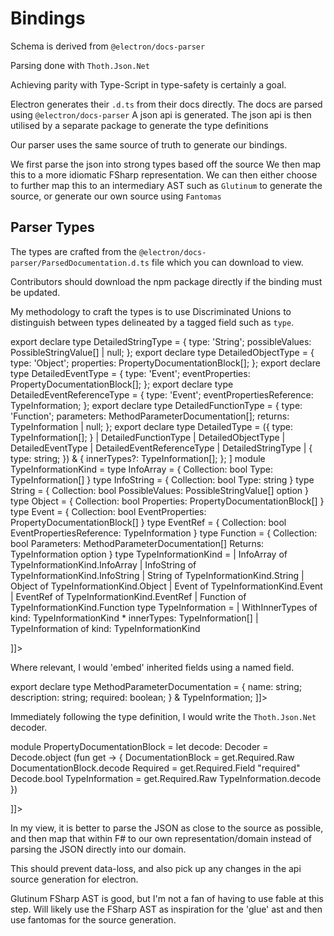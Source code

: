 ﻿# Bindings

<tldr>
<p>Schema is derived from <code>@electron/docs-parser</code></p>
<p>Parsing done with <code>Thoth.Json.Net</code></p>
</tldr>

Achieving parity with Type-Script in type-safety is certainly a goal.

<procedure>

Electron generates their `.d.ts` from their docs directly.
<step>The docs are parsed using <code>@electron/docs-parser</code></step>
<step>A <tooltip term="electron-api">json api</tooltip> is generated.</step>
<step>The json api is then utilised by a separate package to generate the type definitions</step>
</procedure>

Our <tooltip term="parser">parser</tooltip> uses the same source of truth to generate our bindings.

<procedure>
<step>We first parse the json into strong types based off the source</step>
<step>We then map this to a more idiomatic FSharp representation.</step>
<step>We can then either choose to further map this to an intermediary AST such as <code>Glutinum</code> to generate the source, or generate our own source using <code>Fantomas</code></step>
</procedure>

## Parser Types

The types are crafted from the <code>@electron/docs-parser/ParsedDocumentation.d.ts</code> file which you can download <resource src="ParsedDocumentation.d.ts"/> to view.

<note>
Contributors should download the npm package directly if the binding must be updated.
</note>

My methodology to craft the types is to use Discriminated Unions to distinguish between types delineated by a tagged field such as <code>type</code>.

<tabs>
<code-block lang="ts" collapsible="true">
export declare type DetailedStringType = {
    type: 'String';
    possibleValues: PossibleStringValue[] | null;
};
export declare type DetailedObjectType = {
    type: 'Object';
    properties: PropertyDocumentationBlock[];
};
export declare type DetailedEventType = {
    type: 'Event';
    eventProperties: PropertyDocumentationBlock[];
};
export declare type DetailedEventReferenceType = {
    type: 'Event';
    eventPropertiesReference: TypeInformation;
};
export declare type DetailedFunctionType = {
    type: 'Function';
    parameters: MethodParameterDocumentation[];
    returns: TypeInformation | null;
};
export declare type DetailedType = ({
    type: TypeInformation[];
} | DetailedFunctionType | DetailedObjectType | DetailedEventType | DetailedEventReferenceType | DetailedStringType | {
    type: string;
}) & {
    innerTypes?: TypeInformation[];
};

</code-block>
<code-block lang="f#" collapsible="true">
<![CDATA[
[<RequireQualifiedAccess>]
module TypeInformationKind =
    type InfoArray = {
        Collection: bool
        Type: TypeInformation[]
    }
    type InfoString = {
        Collection: bool
        Type: string
    }
    type String = {
        Collection: bool
        PossibleValues: PossibleStringValue[] option
    }
    type Object = {
        Collection: bool
        Properties: PropertyDocumentationBlock[]
    }
    type Event = {
        Collection: bool
        EventProperties: PropertyDocumentationBlock[]
    }
    type EventRef = {
        Collection: bool
        EventPropertiesReference: TypeInformation
    }
    type Function = {
        Collection: bool
        Parameters: MethodParameterDocumentation[]
        Returns: TypeInformation option
    }
type TypeInformationKind =
    | InfoArray of TypeInformationKind.InfoArray
    | InfoString of TypeInformationKind.InfoString
    | String of TypeInformationKind.String
    | Object of TypeInformationKind.Object
    | Event of TypeInformationKind.Event
    | EventRef of TypeInformationKind.EventRef
    | Function of TypeInformationKind.Function
type TypeInformation =
    | WithInnerTypes of kind: TypeInformationKind * innerTypes: TypeInformation[]
    | TypeInformation of kind: TypeInformationKind


]]>
</code-block>
</tabs>

Where relevant, I would 'embed' inherited fields using a named field.

<tabs>
<code-block lang="ts" >
export declare type MethodParameterDocumentation = {
    name: string;
    description: string;
    required: boolean;
} & TypeInformation;

</code-block>
<code-block lang="f#">
<![CDATA[
type MethodParameterDocumentation = {
    Name: string
    Description: string
    Required: bool
    // Embedded
    TypeInformation: TypeInformation
}

]]>
</code-block>
</tabs>

Immediately following the type definition, I would write the `Thoth.Json.Net` decoder.

<code-block lang="f#" collapsible="true">
<![CDATA[
type PropertyDocumentationBlock = {
    // Embedded
    DocumentationBlock: DocumentationBlock
    Required: bool
    // Embedded
    TypeInformation: TypeInformation
}

module PropertyDocumentationBlock =
    let decode: Decoder<PropertyDocumentationBlock> =
        Decode.object (fun get ->
            {
                DocumentationBlock = get.Required.Raw DocumentationBlock.decode
                Required = get.Required.Field "required" Decode.bool
                TypeInformation = get.Required.Raw TypeInformation.decode
            })

]]>
</code-block>

<tip>
In my view, it is better to parse the JSON as close to the source as possible, and then map that within F# to
our own representation/domain instead of parsing the JSON directly into our domain.

This should prevent data-loss, and also pick up any changes in the api source generation for electron.
</tip>

<note>
Glutinum FSharp AST is good, but I'm not a fan of having to use fable at this step.
Will likely use the FSharp AST as inspiration for the 'glue' ast and then use fantomas for the source generation.
</note>
